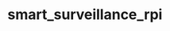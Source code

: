# smart_surveillance_rpi

<!-- curl -L -o yolov8n.pt https://github.com/ultralytics/ultralytics/releases/download/v8.0.0/yolov8n.pt
curl -L -o yamnet.h5 https://storage.googleapis.com/audioset/yamnet.h5
curl -L -o yamnet_class_map.csv https://raw.githubusercontent.com/tensorflow/models/master/research/audioset/yamnet/yamnet_class_map.csv -->
